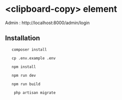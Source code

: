 # &lt;clipboard-copy&gt; element


Admin : http://localhost:8000/admin/login

## Installation

```
   composer install
```
```
   cp .env.example .env
```
```
   npm install
```
```
   npm run dev
```
```
   npm run build
```
```
    php artisan migrate
```
